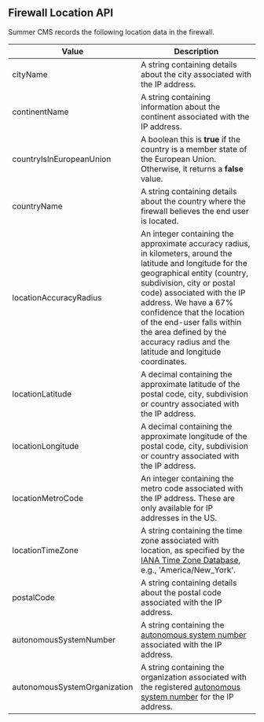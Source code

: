 ## Firewall Location API

Summer CMS records the following location data in the firewall.

Value | Description
---|---
cityName | A string containing details about the city associated with the IP address.
continentName | A string containing information about the continent associated with the IP address.
countryIsInEuropeanUnion | A boolean this is **true** if the country is a member state of the European Union. Otherwise, it returns a **false** value.
countryName | A string containing details about the country where the firewall believes the end user is located.
locationAccuracyRadius | An integer containing the approximate accuracy radius, in kilometers, around the latitude and longitude for the geographical entity (country, subdivision, city or postal code) associated with the IP address. We have a 67% confidence that the location of the end-user falls within the area defined by the accuracy radius and the latitude and longitude coordinates.
locationLatitude | A decimal containing the approximate latitude of the postal code, city, subdivision or country associated with the IP address.
locationLongitude | A decimal containing the approximate longitude of the postal code, city, subdivision or country associated with the IP address.
locationMetroCode | An integer containing the metro code associated with the IP address. These are only available for IP addresses in the US.
locationTimeZone | A string containing the time zone associated with location, as specified by the [IANA Time Zone Database](https://www.iana.org/time-zones), e.g., 'America/New_York'.
postalCode | A string containing details about the postal code associated with the IP address.
autonomousSystemNumber | A string containing the [autonomous system number](https://en.wikipedia.org/wiki/Autonomous_system_(Internet)) associated with the IP address.
autonomousSystemOrganization | A string containing the organization associated with the registered [autonomous system number](https://en.wikipedia.org/wiki/Autonomous_system_(Internet)) for the IP address.
